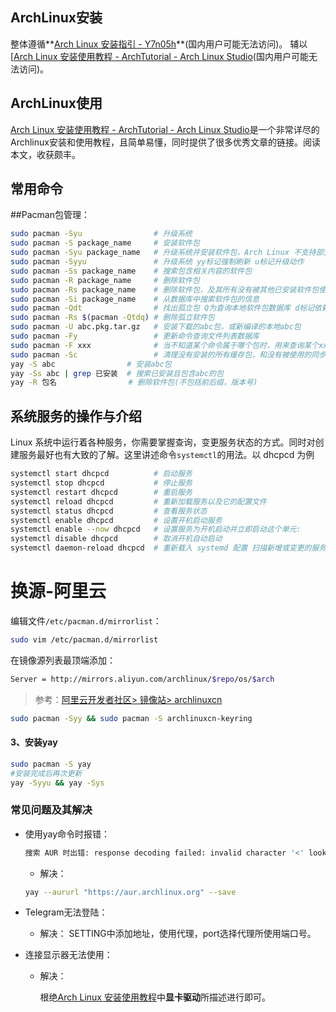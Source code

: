 ## ArchLinux安装

整体遵循**[Arch Linux 安装指引 - Y7n05h](https://mail.qq.com/cgi-bin/readtemplate?t=safety&check=false&gourl=https%3A%2F%2Fblog.y7n05h.dev%2FArchLinuxInstallationGuide%2F&subtemplate=gray&evil=0)**(国内用户可能无法访问)。
辅以[[Arch Linux 安装使用教程 - ArchTutorial - Arch Linux Studio](https://archlinuxstudio.github.io/ArchLinuxTutorial/#/)(国内用户可能无法访问)。

## ArchLinux使用

[Arch Linux 安装使用教程 - ArchTutorial - Arch Linux Studio](https://archlinuxstudio.github.io/ArchLinuxTutorial/#/?id=arch-linux-安装使用教程-archtutorial-arch-linux-studio)是一个非常详尽的Archlinux安装和使用教程，且简单易懂，同时提供了很多优秀文章的链接。阅读本文，收获颇丰。

## 常用命令

##Pacman包管理：

```bash
sudo pacman -Syu                # 升级系统
sudo pacman -S package_name     # 安装软件包
sudo pacman -Syu package_name   # 升级系统并安装软件包，Arch Linux 不支持部分升级，建议用此命令先升级再安装
sudo pacman -Syyu               # 升级系统 yy标记强制刷新 u标记升级动作
sudo pacman -Ss package_name    # 搜索包含相关内容的软件包
sudo pacman -R package_name     # 删除软件包
sudo pacman -Rs package_name    # 删除软件包，及其所有没有被其他已安装软件包使用的依赖包
sudo pacman -Si package_name    # 从数据库中搜索软件包的信息
sudo pacman -Qdt                # 找出孤立包 Q为查询本地软件包数据库 d标记依赖包 t标记不需要的包 dt合并标记孤立包
sudo pacman -Rs $(pacman -Qtdq) # 删除孤立软件包
sudo pacman -U abc.pkg.tar.gz   # 安装下载的abc包，或新编译的本地abc包
sudo pacman -Fy                 # 更新命令查询文件列表数据库
sudo pacman -F xxx              # 当不知道某个命令属于哪个包时，用来查询某个xxx命令属于哪个包
sudo pacman -Sc                 # 清理没有安装的所有缓存包，和没有被使用的同步数据库
yay -S abc                # 安装abc包
yay -Ss abc | grep 已安装  # 搜索已安装且包含abc的包
yay -R 包名                # 删除软件包(不包括前后缀，版本号)
```
## 系统服务的操作与介绍

Linux 系统中运行着各种服务，你需要掌握查询，变更服务状态的方式。同时对创建服务最好也有大致的了解。这里讲述命令`systemctl`的用法。以 dhcpcd 为例

```bash
systemctl start dhcpcd          # 启动服务
systemctl stop dhcpcd           # 停止服务
systemctl restart dhcpcd        # 重启服务
systemctl reload dhcpcd         # 重新加载服务以及它的配置文件
systemctl status dhcpcd         # 查看服务状态
systemctl enable dhcpcd         # 设置开机启动服务
systemctl enable --now dhcpcd   # 设置服务为开机启动并立即启动这个单元:
systemctl disable dhcpcd        # 取消开机自动启动
systemctl daemon-reload dhcpcd  # 重新载入 systemd 配置 扫描新增或变更的服务单元 不会重新加载变更的配置 加载变更的配置用 reload
```

# 换源-阿里云

编辑文件`/etc/pacman.d/mirrorlist`：
```bash
sudo vim /etc/pacman.d/mirrorlist
```
在镜像源列表最顶端添加：
```bash
Server = http://mirrors.aliyun.com/archlinux/$repo/os/$arch
```
>参考：[阿里云开发者社区> 镜像站> archlinuxcn](https://developer.aliyun.com/mirror/archlinuxcn?spm=a2c6h.13651102.0.0.3e221b11Nc8UpY)
```bash
sudo pacman -Syy && sudo pacman -S archlinuxcn-keyring
```
#### 3、安装yay
```bash
sudo pacman -S yay
#安装完成后再次更新
yay -Syyu && yay -Sys
```
### 常见问题及其解决
+ 使用yay命令时报错：
  ```bash
  搜索 AUR 时出错: response decoding failed: invalid character '<' looking for
  ```
  + 解决：
  ```bash
  yay --aururl "https://aur.archlinux.org" --save
  ```
  
+ Telegram无法登陆：
  + 解决：
  SETTING中添加地址，使用代理，port选择代理所使用端口号。
  
+ 连接显示器无法使用：

  + 解决：

    根绝[Arch Linux 安装使用教程](https://archlinuxstudio.github.io/ArchLinuxTutorial/#/)中**显卡驱动**所描述进行即可。